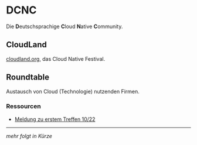 # DCNC

Die **D**eutschsprachige **C**loud **N**ative **C**ommunity.

## CloudLand

[cloudland.org](https://www.cloudland.org/), das Cloud Native Festival.

## Roundtable

Austausch von Cloud (Technologie) nutzenden Firmen.

### Ressourcen

* [Meldung zu erstem Treffen 10/22](https://www.doag.org/de/home/news/runder-tisch-von-cloud-anwendern/)

---

_mehr folgt in Kürze_
